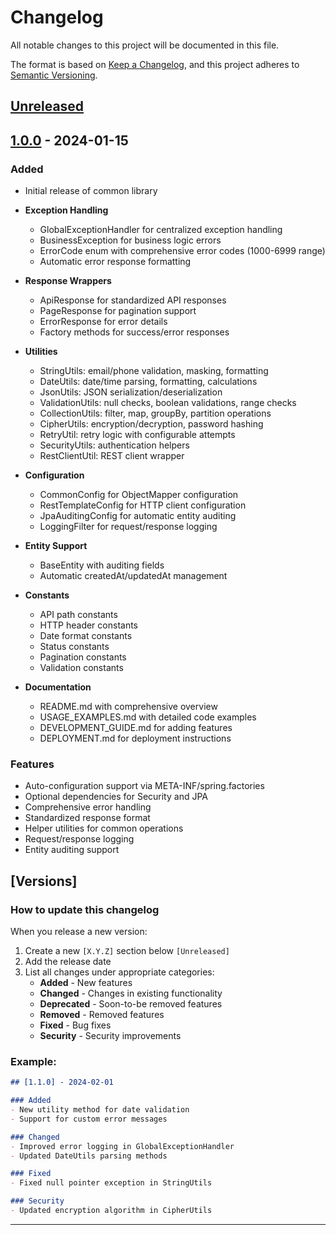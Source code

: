 # Changelog

All notable changes to this project will be documented in this file.

The format is based on [Keep a Changelog](https://keepachangelog.com/en/1.0.0/),
and this project adheres to [Semantic Versioning](https://semver.org/spec/v2.0.0.html).

## [Unreleased]

## [1.0.0] - 2024-01-15

### Added
- Initial release of common library
- **Exception Handling**
  - GlobalExceptionHandler for centralized exception handling
  - BusinessException for business logic errors
  - ErrorCode enum with comprehensive error codes (1000-6999 range)
  - Automatic error response formatting

- **Response Wrappers**
  - ApiResponse<T> for standardized API responses
  - PageResponse<T> for pagination support
  - ErrorResponse for error details
  - Factory methods for success/error responses

- **Utilities**
  - StringUtils: email/phone validation, masking, formatting
  - DateUtils: date/time parsing, formatting, calculations
  - JsonUtils: JSON serialization/deserialization
  - ValidationUtils: null checks, boolean validations, range checks
  - CollectionUtils: filter, map, groupBy, partition operations
  - CipherUtils: encryption/decryption, password hashing
  - RetryUtil: retry logic with configurable attempts
  - SecurityUtils: authentication helpers
  - RestClientUtil: REST client wrapper

- **Configuration**
  - CommonConfig for ObjectMapper configuration
  - RestTemplateConfig for HTTP client configuration
  - JpaAuditingConfig for automatic entity auditing
  - LoggingFilter for request/response logging

- **Entity Support**
  - BaseEntity with auditing fields
  - Automatic createdAt/updatedAt management

- **Constants**
  - API path constants
  - HTTP header constants
  - Date format constants
  - Status constants
  - Pagination constants
  - Validation constants

- **Documentation**
  - README.md with comprehensive overview
  - USAGE_EXAMPLES.md with detailed code examples
  - DEVELOPMENT_GUIDE.md for adding features
  - DEPLOYMENT.md for deployment instructions

### Features
- Auto-configuration support via META-INF/spring.factories
- Optional dependencies for Security and JPA
- Comprehensive error handling
- Standardized response format
- Helper utilities for common operations
- Request/response logging
- Entity auditing support

## [Versions]

### How to update this changelog

When you release a new version:

1. Create a new `[X.Y.Z]` section below `[Unreleased]`
2. Add the release date
3. List all changes under appropriate categories:
   - **Added** - New features
   - **Changed** - Changes in existing functionality
   - **Deprecated** - Soon-to-be removed features
   - **Removed** - Removed features
   - **Fixed** - Bug fixes
   - **Security** - Security improvements

### Example:

```markdown
## [1.1.0] - 2024-02-01

### Added
- New utility method for date validation
- Support for custom error messages

### Changed
- Improved error logging in GlobalExceptionHandler
- Updated DateUtils parsing methods

### Fixed
- Fixed null pointer exception in StringUtils

### Security
- Updated encryption algorithm in CipherUtils
```

---

[Unreleased]: https://github.com/your-org/common-lib/compare/v1.0.0...HEAD
[1.0.0]: https://github.com/your-org/common-lib/releases/tag/v1.0.0

